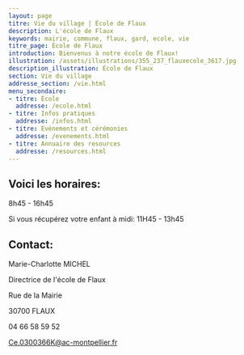 ```yaml
---
layout: page
titre: Vie du village | École de Flaux
description: L'école de Flaux
keywords: mairie, commune, flaux, gard, ecole, vie
titre_page: École de Flaux
introduction: Bienvenus à notre école de Flaux!
illustration: /assets/illustrations/355_237_flauxecole_3617.jpg
description_illustration: École de Flaux
section: Vie du village
addresse_section: /vie.html
menu_secondaire:
- titre: École
  addresse: /ecole.html
- titre: Infos pratiques
  addresse: /infos.html
- titre: Evènements et cérémonies
  addresse: /evenements.html
- titre: Annuaire des resources
  addresse: /resources.html
---
```

## Voici les horaires:

8h45 - 16h45

Si vous récupérez votre enfant à midi: 11H45 - 13h45 

## Contact:

Marie-Charlotte MICHEL

Directrice de l'école de Flaux

Rue de la Mairie

30700 FLAUX

04 66 58 59 52

Ce.0300366K@ac-montpellier.fr
